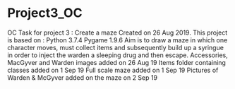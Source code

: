 # Project3_OC
OC Task for project 3 : Create a maze 
Created on 26 Aug 2019.
This project is based on :
Python 3.7.4
Pygame 1.9.6
Aim is to draw a maze in which one character moves, must collect items and subsequently build up a syringue in order to inject the warden a sleeping drug and then escape.
Accessories, MacGyver and Warden images added on 26 Aug 19
Items folder containing classes added on 1 Sep 19
Full scale maze added on 1 Sep 19
Pictures of Warden & McGyver added on the maze on 2 Sep 19

